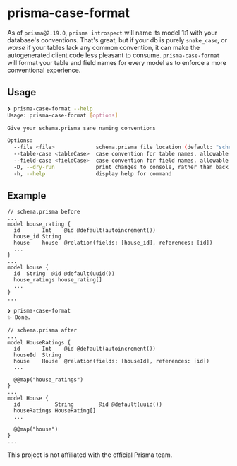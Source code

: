 # prisma-case-format

As of `prisma@2.19.0`, `prisma introspect` will name its model 1:1 with your database's conventions. That's great, but if your db is purely `snake_case`, or _worse_ if your tables lack any common convention, it can make the autogenerated client code less pleasant to consume. `prisma-case-format` will format your table and field names for every model as to enforce a more conventional experience.

## Usage

```bash
❯ prisma-case-format --help
Usage: prisma-case-format [options]

Give your schema.prisma sane naming conventions

Options:
  --file <file>             schema.prisma file location (default: "schema.prisma")
  --table-case <tableCase>  case convention for table names. allowable values: "pascal", "camel", "snake" (default: "pascal")
  --field-case <fieldCase>  case convention for field names. allowable values: "pascal", "camel", "snake" (default: "camel")
  -D, --dry-run             print changes to console, rather than back to file (default: false)
  -h, --help                display help for command
```

## Example

```prisma
// schema.prisma before
...
model house_rating {
  id       Int    @id @default(autoincrement())
  house_id String
  house    house  @relation(fields: [house_id], references: [id])
  ...
}
...
model house {
  id  String  @id @default(uuid())
  house_ratings house_rating[]
  ...
}
...
```

```bash
❯ prisma-case-format
✨ Done.
```

```prisma
// schema.prisma after
...
model HouseRatings {
  id       Int    @id @default(autoincrement())
  houseId  String
  house    House  @relation(fields: [houseId], references: [id])
  ...

  @@map("house_ratings")
}
...
model House {
  id           String        @id @default(uuid())
  houseRatings HouseRating[]
  ...

  @@map("house")
}
...
```

This project is not affiliated with the official Prisma team.